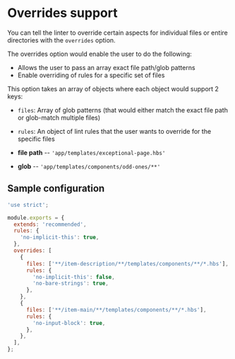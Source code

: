 # Overrides support

You can tell the linter to override certain aspects for individual files or entire directories with the `overrides` option.

The overrides option would enable the user to do the following:

- Allows the user to pass an array exact file path/glob patterns
- Enable overriding of rules for a specific set of files

This option takes an array of objects where each object would support 2 keys:

- `files`: Array of glob patterns (that would either match the exact file path or glob-match multiple files)
- `rules`: An object of lint rules that the user wants to override for the specific files

- **file path** -- `'app/templates/exceptional-page.hbs'`
- **glob** -- `'app/templates/components/odd-ones/**'`

## Sample configuration

```javascript
'use strict';

module.exports = {
  extends: 'recommended',
  rules: {
    'no-implicit-this': true,
  },
  overrides: [
    {
      files: ['**/item-description/**/templates/components/**/*.hbs'],
      rules: {
        'no-implicit-this': false,
        'no-bare-strings': true,
      },
    },
    {
      files: ['**/item-main/**/templates/components/**/*.hbs'],
      rules: {
        'no-input-block': true,
      },
    },
  ],
};
```

